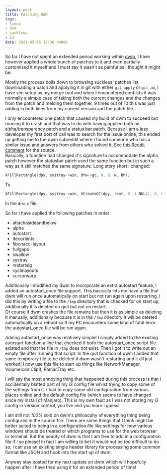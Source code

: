 ```yaml
---
layout: post
title: Patching DWM
tags:
- linux
- dwm
- suckless
- i3
date: 2021-03-06 12:36 +0000
---
```

So far I have not spent an extended period working within
[dwm](https://dwm.suckless.org/), I have however applied a whole bunch of
patches to it and even partially customised it myself and I must say it wasn't
as painful as I thought it might be.

Mostly the process boils down to browsing suckless' patches list, downloading
a patch and applying it in git with either `git apply` or `git am`, I have vim
setup as my merge tool and when I encountered conflicts it was normally a
simple case of taking both the current changes and the changes from the patch
and melding them together, 9 times out of 10 this was just adding in both lines
from my current version and the patch file.

I only encountered one patch that caused my build of dwm to succeed but running
it to crash and that was to do with having applied both an alpha/transparency
patch and a status bar patch. Because I am a lazy developer my first port of
call was to search for the issue online, this ended up getting me to the dwm
subreddit where I found someone who has a similar issue and answers from others
who solved it.
See
[this Reddit comment](https://www.reddit.com/r/dwm/comments/aqlicx/z/ei3o8id)
for the source.  
Basically, a function had changed it's signature to accommodate the alpha patch
however the statusbar patch used the same function but in such a way as it
still matched the same signature. Long story short I changed:

```c
XFillRectangle(dpy, systray->win, drw->gc, 0, 0, w, bh);
```

To

```c
XFillRectangle(dpy, systray->win, XCreateGC(dpy, root, 0 ,1 NULL), 0, 0, w, bh);
```

In the `drw.c` file.

So far I have applied the following patches in order:

* attachasideandbelow
* alpha
* autostart
* decorhints
* fibonacci layout
* fullgaps
* swallow
* systray
* restartsig
* cyclelayouts
* cursorwarp

Additionally I modified my dwm to incorporate an extra autostart feature, I
added an autostart_once file support. This basically lets me have a file that
dwm will run once automatically on start but not run again upon restarting. I
did this by writing a file to the `/tmp` directory that is checked for on start
up, additionally it is deleted on quit but not on restart.  
Of course if dwm crashes the file remains but then it is as simple as deleting
it manually, additionally because it is in the `/tmp` directory it will be
deleted automatically on a reboot so if my PC encounters some kind of fatal
error the autostart_once file will be run again.

Adding autostart_once was relatively simple! I simply added to the existing
autostart function a line that checked if both the autostart_once script file
existed and that the file in `/tmp` does not exist. Then I got it to write out
an empty file after running that script. In the quit function of dwm I added
that same temporary file to be deleted if dwm wasn't restarting and it all just
worked! I now use this file to start up things like NetworkManager, VolumeIcon
ClipIt, PamacTray etc.

I will say the most annoying thing that happened during this process is that I
accidentally blatted part of my i3 config file whilst trying to copy some of
the settings from it. I had to copy some old configuration from various places
online and the default config file (which seems to have changed since my
install of Manjaro). This is my own fault as I was not storing my i3 config in
version control, you live and you learn I guess!

I am still not _100%_ sold on dwm's philosophy of everything thing being
configured in the source file. There are some things that I think might be
better suited to being in a configuration file like settings for how various
windows should be treated or which programs to use for the web browser or
terminal. But the beauty of dwm is that I am free to add in a configuration
file if I so please! In fact I am willing to bet it would not be _too_
difficult to do so; I can use an existing single header library for processing
some common format like JSON and hook into the start up of dwm.

Anyway stay posted for my next update on dwm which will hopefully happen after
I have tried using it for an extended period of time!
